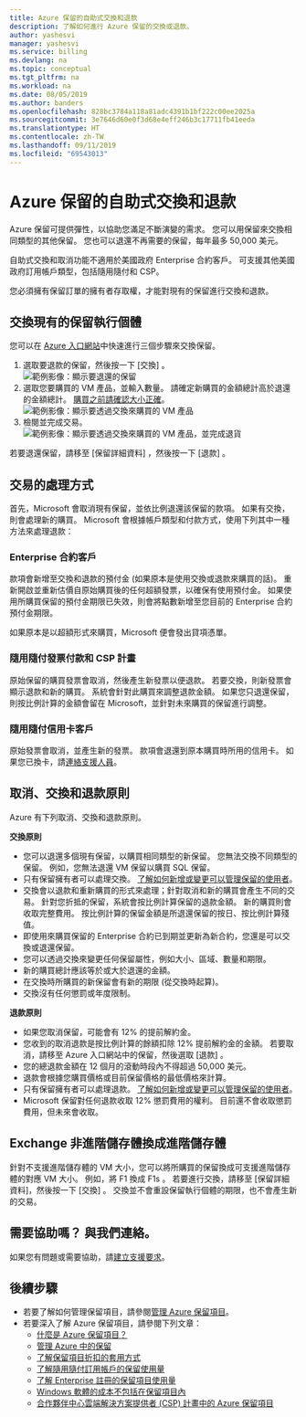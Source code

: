 ```yaml
---
title: Azure 保留的自助式交換和退款
description: 了解如何進行 Azure 保留的交換或退款。
author: yashesvi
manager: yashesvi
ms.service: billing
ms.devlang: na
ms.topic: conceptual
ms.tgt_pltfrm: na
ms.workload: na
ms.date: 08/05/2019
ms.author: banders
ms.openlocfilehash: 828bc3784a118a81adc4391b1bf222c00ee2025a
ms.sourcegitcommit: 3e7646d60e0f3d68e4eff246b3c17711fb41eeda
ms.translationtype: HT
ms.contentlocale: zh-TW
ms.lasthandoff: 09/11/2019
ms.locfileid: "69543013"
---
```

# <a name="self-service-exchanges-and-refunds-for-azure-reservations"></a>Azure 保留的自助式交換和退款

Azure 保留可提供彈性，以協助您滿足不斷演變的需求。 您可以用保留來交換相同類型的其他保留。 您也可以退還不再需要的保留，每年最多 50,000 美元。

自助式交換和取消功能不適用於美國政府 Enterprise 合約客戶。 可支援其他美國政府訂用帳戶類型，包括隨用隨付和 CSP。

您必須擁有保留訂單的擁有者存取權，才能對現有的保留進行交換和退款。

## <a name="exchange-an-existing-reserved-instance"></a>交換現有的保留執行個體

您可以在 [Azure 入口網站](https://portal.azure.com/#blade/Microsoft_Azure_Reservations/ReservationsBrowseBlade)中快速進行三個步驟來交換保留。

1. 選取要退款的保留，然後按一下 [交換]  。  
    ![範例影像：顯示要退還的保留](./media/billing-azure-reservations-self-service-exchange-and-refund/exchange-refund-return.png)
2. 選取您要購買的 VM 產品，並輸入數量。 請確定新購買的金額總計高於退還的金額總計。 [購買之前請確認大小正確](../virtual-machines/windows/prepay-reserved-vm-instances.md#determine-the-right-vm-size-before-you-buy)。  
    ![範例影像：顯示要透過交換來購買的 VM 產品](./media/billing-azure-reservations-self-service-exchange-and-refund/exchange-refund-select-purchase.png)
3. 檢閱並完成交易。  
    ![範例影像：顯示要透過交換來購買的 VM 產品，並完成退貨](./media/billing-azure-reservations-self-service-exchange-and-refund/exchange-refund-confirm-exchange.png)

若要退還保留，請移至 [保留詳細資料]  ，然後按一下 [退款]  。

## <a name="how-transactions-are-processed"></a>交易的處理方式

首先，Microsoft 會取消現有保留，並依比例退還該保留的款項。 如果有交換，則會處理新的購買。 Microsoft 會根據帳戶類型和付款方式，使用下列其中一種方法來處理退款：

### <a name="enterprise-agreement-customers"></a>Enterprise 合約客戶

款項會新增至交換和退款的預付金 (如果原本是使用交換或退款來購買的話)。 重新開啟並重新估價自原始購買後的任何超額發票，以確保有使用預付金。 如果使用所購買保留的預付金期限已失效，則會將點數新增至您目前的 Enterprise 合約預付金期限。

如果原本是以超額形式來購買，Microsoft 便會發出貸項憑單。

### <a name="pay-as-you-go-invoice-payments-and-csp-program"></a>隨用隨付發票付款和 CSP 計畫

原始保留的購買發票會取消，然後產生新發票以便退款。 若要交換，則新發票會顯示退款和新的購買。 系統會針對此購買來調整退款金額。 如果您只退還保留，則按比例計算的金額會留在 Microsoft，並針對未來購買的保留進行調整。

### <a name="pay-as-you-go-credit-card-customers"></a>隨用隨付信用卡客戶

原始發票會取消，並產生新的發票。 款項會退還到原本購買時所用的信用卡。 如果您已換卡，請[連絡支援人員](https://portal.azure.com/#blade/Microsoft_Azure_Support/HelpAndSupportBlade/newsupportrequest)。

## <a name="cancel-exchange-and-refund-policies"></a>取消、交換和退款原則

Azure 有下列取消、交換和退款原則。

**交換原則**

- 您可以退還多個現有保留，以購買相同類型的新保留。 您無法交換不同類型的保留。 例如，您無法退還 VM 保留以購買 SQL 保留。
- 只有保留擁有者可以處理交換。 [了解如何新增或變更可以管理保留的使用者](billing-manage-reserved-vm-instance.md#add-or-change-users-who-can-manage-a-reservation)。
- 交換會以退款和重新購買的形式來處理；針對取消和新的購買會產生不同的交易。 針對您折抵的保留，系統會按比例計算保留的退款金額。 新的購買則會收取完整費用。 按比例計算的保留金額是所退還保留的按日、按比例計算殘值。
- 即使用來購買保留的 Enterprise 合約已到期並更新為新合約，您還是可以交換或退還保留。
- 您可以透過交換來變更任何保留屬性，例如大小、區域、數量和期限。
- 新的購買總計應該等於或大於退還的金額。
- 在交換時所購買的新保留會有新的期限 (從交換時起算)。
- 交換沒有任何懲罰或年度限制。

**退款原則**
- 如果您取消保留，可能會有 12% 的提前解約金。
- 您收到的取消退款是按比例計算的餘額扣除 12% 提前解約金的金額。 若要取消，請移至 Azure 入口網站中的保留，然後選取 [退款]  。
- 您的總退款金額在 12 個月的滾動時段內不得超過 50,000 美元。
- 退款會根據您購買價格或目前保留價格的最低價格來計算。
- 只有保留擁有者可以處理退款。 [了解如何新增或變更可以管理保留的使用者](billing-manage-reserved-vm-instance.md#add-or-change-users-who-can-manage-a-reservation)。
- Microsoft 保留對任何退款收取 12% 懲罰費用的權利。 目前還不會收取懲罰費用，但未來會收取。

## <a name="exchange-non-premium-storage-for-premium-storage"></a>Exchange 非進階儲存體換成進階儲存體

針對不支援進階儲存體的 VM 大小，您可以將所購買的保留換成可支援進階儲存體的對應 VM 大小。 例如，將 F1  換成 F1s  。 若要進行交換，請移至 [保留詳細資料]，然後按一下 [交換]  。 交換並不會重設保留執行個體的期限，也不會產生新的交易。

## <a name="need-help-contact-us"></a>需要協助嗎？ 與我們連絡。

如果您有問題或需要協助，請[建立支援要求](https://portal.azure.com/#blade/Microsoft_Azure_Support/HelpAndSupportBlade/newsupportrequest)。

## <a name="next-steps"></a>後續步驟

- 若要了解如何管理保留項目，請參閱[管理 Azure 保留項目](billing-manage-reserved-vm-instance.md)。
- 若要深入了解 Azure 保留項目，請參閱下列文章：
    - [什麼是 Azure 保留項目？](billing-save-compute-costs-reservations.md)
    - [管理 Azure 中的保留](billing-manage-reserved-vm-instance.md)
    - [了解保留項目折扣的套用方式](billing-understand-vm-reservation-charges.md)
    - [了解隨用隨付訂用帳戶的保留使用量](billing-understand-reserved-instance-usage.md)
    - [了解 Enterprise 註冊的保留項目使用量](billing-understand-reserved-instance-usage-ea.md)
    - [Windows 軟體的成本不包括在保留項目內](billing-reserved-instance-windows-software-costs.md)
    - [合作夥伴中心雲端解決方案提供者 (CSP) 計畫中的 Azure 保留項目](/partner-center/azure-reservations)
